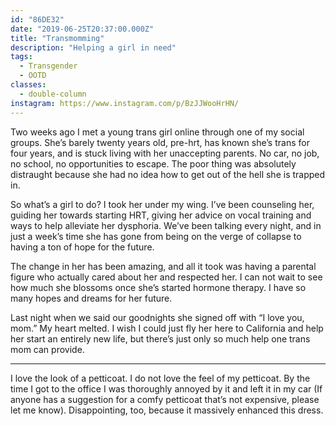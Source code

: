 ```yaml
---
id: "86DE32"
date: "2019-06-25T20:37:00.000Z"
title: "Transmomming"
description: "Helping a girl in need"
tags:
  - Transgender
  - OOTD
classes:
  - double-column
instagram: https://www.instagram.com/p/BzJJWooHrHN/
---
```

Two weeks ago I met a young trans girl online through one of my social groups. She’s barely twenty years old, pre-hrt, has known she’s trans for four years, and is stuck living with her unaccepting parents. No car, no job, no school, no opportunities to escape. The poor thing was absolutely distraught because she had no idea how to get out of the hell she is trapped in.⁣

So what’s a girl to do? I took her under my wing. I’ve been counseling her, guiding her towards starting HRT, giving her advice on vocal training and ways to help alleviate her dysphoria. We’ve been talking every night, and in just a week’s time she has gone from being on the verge of collapse to having a ton of hope for the future.⁣

The change in her has been amazing, and all it took was having a parental figure who actually cared about her and respected her. I can not wait to see how much she blossoms once she’s started hormone therapy. I have so many hopes and dreams for her future.⁣

Last night when we said our goodnights she signed off with “I love you, mom.” My heart melted. I wish I could just fly her here to California and help her start an entirely new life, but there’s just only so much help one trans mom can provide.⁣

---

I love the look of a petticoat. I do not love the feel of my petticoat. By the time I got to the office I was thoroughly annoyed by it and left it in my car (If anyone has a suggestion for a comfy petticoat that’s not expensive, please let me know). Disappointing, too, because it massively enhanced this dress.
